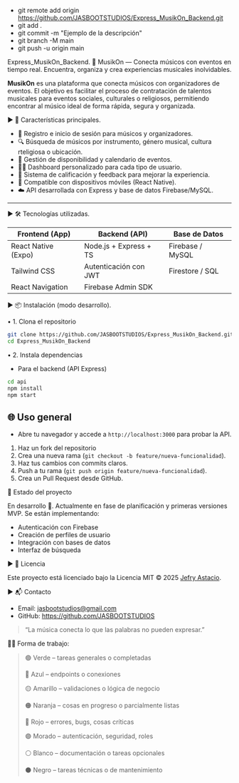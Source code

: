 - git remote add origin https://github.com/JASBOOTSTUDIOS/Express_MusikOn_Backend.git
- git add .
- git commit -m "Ejemplo de la descripción"
- git branch -M main
- git push -u origin main

Express_MusikOn_Backend.
🎵 MusikOn — Conecta músicos con eventos en tiempo real. Encuentra, organiza y crea experiencias musicales inolvidables.

**MusikOn** es una plataforma que conecta músicos con organizadores de eventos. El objetivo es facilitar el proceso de contratación de talentos musicales para eventos sociales, culturales o religiosos, permitiendo encontrar al músico ideal de forma rápida, segura y organizada.

► 📝 Características principales.

- 🔐 Registro e inicio de sesión para músicos y organizadores.
- 🔍 Búsqueda de músicos por instrumento, género musical, cultura rteligiosa o ubicación.
- 📆 Gestión de disponibilidad y calendario de eventos.
- 🧑‍💼 Dashboard personalizado para cada tipo de usuario.
- 📝 Sistema de calificación y feedback para mejorar la experiencia.
- 📱 Compatible con dispositivos móviles (React Native).
- ☁️ API desarrollada con Express y base de datos Firebase/MySQL.

---

► 🛠️ Tecnologías utilizadas.

| Frontend (App)         | Backend (API)              | Base de Datos       |
|------------------------|----------------------------|---------------------|
| React Native (Expo)    | Node.js + Express + TS     | Firebase / MySQL    |
| Tailwind CSS           | Autenticación con JWT      | Firestore / SQL     |
| React Navigation       | Firebase Admin SDK         |                     |

► 📦 Instalación (modo desarrollo).

• 1. Clona el repositorio

```bash
git clone https://github.com/JASBOOTSTUDIOS/Express_MusikOn_Backend.git
cd Express_MusikOn_Backend
```

• 2. Instala dependencias

- Para el backend (API Express)

```bash
cd api
npm install
npm start
```

## 🌐 Uso general

- Abre tu navegador y accede a `http://localhost:3000` para probar la API.



1. Haz un fork del repositorio
2. Crea una nueva rama (`git checkout -b feature/nueva-funcionalidad`).
3. Haz tus cambios con commits claros.
4. Push a tu rama (`git push origin feature/nueva-funcionalidad`).
5. Crea un Pull Request desde GitHub.

🧠 Estado del proyecto

En desarrollo 🚧. Actualmente en fase de planificación y primeras versiones MVP. Se están implementando:

- Autenticación con Firebase
- Creación de perfiles de usuario
- Integración con bases de datos
- Interfaz de búsqueda

  
► 📄 Licencia

Este proyecto está licenciado bajo la Licencia MIT © 2025 [Jefry Astacio](https://github.com/jefryastacio).


► 📬 Contacto

- Email: jasbootstudios@gmail.com  
- GitHub: https://github.com/JASBOOTSTUDIOS


> “La música conecta lo que las palabras no pueden expresar.”

🧑‍💼 Forma de trabajo:
> 
> 🟢 Verde – tareas generales o completadas
> 
> 🔵 Azul – endpoints o conexiones
> 
> 🟡 Amarillo – validaciones o lógica de negocio
> 
> 🟠 Naranja – cosas en progreso o parcialmente listas
> 
> 🔴 Rojo – errores, bugs, cosas críticas
> 
> 🟣 Morado – autenticación, seguridad, roles
> 
> ⚪ Blanco – documentación o tareas opcionales
> 
> ⚫ Negro – tareas técnicas o de mantenimiento

